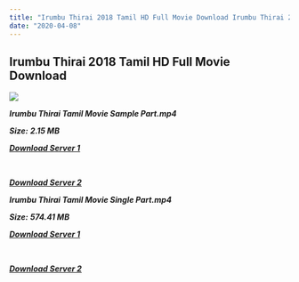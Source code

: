 ```yaml
---
title: "Irumbu Thirai 2018 Tamil HD Full Movie Download Irumbu Thirai 2018 Tamil HD Movie Download"
date: "2020-04-08"
---
```


## Irumbu Thirai 2018 Tamil HD Full Movie Download 

![](https://images.moviebuff.com/b5442475-cc3e-4fdc-a769-339cdf44e3c7?w=1000)

**_Irumbu Thirai Tamil Movie Sample Part.mp4_**

**_Size:_** **_2.15 MB_**

**_[Download Server 1](http://p1.wetransfer.vip/files/Tamil{dd491190c7c44e72d5bc6265d8d28d52dc406d5dbea1734fee0f652b09d71bf7}20Movies/Tamil{dd491190c7c44e72d5bc6265d8d28d52dc406d5dbea1734fee0f652b09d71bf7}202018{dd491190c7c44e72d5bc6265d8d28d52dc406d5dbea1734fee0f652b09d71bf7}20Movies/Iruttu{dd491190c7c44e72d5bc6265d8d28d52dc406d5dbea1734fee0f652b09d71bf7}20Araiyil{dd491190c7c44e72d5bc6265d8d28d52dc406d5dbea1734fee0f652b09d71bf7}20Murattu{dd491190c7c44e72d5bc6265d8d28d52dc406d5dbea1734fee0f652b09d71bf7}20Kuththu{dd491190c7c44e72d5bc6265d8d28d52dc406d5dbea1734fee0f652b09d71bf7}20(2018)/Iruttu{dd491190c7c44e72d5bc6265d8d28d52dc406d5dbea1734fee0f652b09d71bf7}20Araiyil{dd491190c7c44e72d5bc6265d8d28d52dc406d5dbea1734fee0f652b09d71bf7}20Murattu{dd491190c7c44e72d5bc6265d8d28d52dc406d5dbea1734fee0f652b09d71bf7}20Kuththu{dd491190c7c44e72d5bc6265d8d28d52dc406d5dbea1734fee0f652b09d71bf7}20(2018){dd491190c7c44e72d5bc6265d8d28d52dc406d5dbea1734fee0f652b09d71bf7}20HDRip/Iruttu{dd491190c7c44e72d5bc6265d8d28d52dc406d5dbea1734fee0f652b09d71bf7}20Araiyil{dd491190c7c44e72d5bc6265d8d28d52dc406d5dbea1734fee0f652b09d71bf7}20Murattu{dd491190c7c44e72d5bc6265d8d28d52dc406d5dbea1734fee0f652b09d71bf7}20Kuththu{dd491190c7c44e72d5bc6265d8d28d52dc406d5dbea1734fee0f652b09d71bf7}20Sample{dd491190c7c44e72d5bc6265d8d28d52dc406d5dbea1734fee0f652b09d71bf7}20(640x360).mp4)_**

**_[  
](http://p1.wetransfer.vip/files/Tamil{dd491190c7c44e72d5bc6265d8d28d52dc406d5dbea1734fee0f652b09d71bf7}20Movies/Tamil{dd491190c7c44e72d5bc6265d8d28d52dc406d5dbea1734fee0f652b09d71bf7}202018{dd491190c7c44e72d5bc6265d8d28d52dc406d5dbea1734fee0f652b09d71bf7}20Movies/Iruttu{dd491190c7c44e72d5bc6265d8d28d52dc406d5dbea1734fee0f652b09d71bf7}20Araiyil{dd491190c7c44e72d5bc6265d8d28d52dc406d5dbea1734fee0f652b09d71bf7}20Murattu{dd491190c7c44e72d5bc6265d8d28d52dc406d5dbea1734fee0f652b09d71bf7}20Kuththu{dd491190c7c44e72d5bc6265d8d28d52dc406d5dbea1734fee0f652b09d71bf7}20(2018)/Iruttu{dd491190c7c44e72d5bc6265d8d28d52dc406d5dbea1734fee0f652b09d71bf7}20Araiyil{dd491190c7c44e72d5bc6265d8d28d52dc406d5dbea1734fee0f652b09d71bf7}20Murattu{dd491190c7c44e72d5bc6265d8d28d52dc406d5dbea1734fee0f652b09d71bf7}20Kuththu{dd491190c7c44e72d5bc6265d8d28d52dc406d5dbea1734fee0f652b09d71bf7}20(2018){dd491190c7c44e72d5bc6265d8d28d52dc406d5dbea1734fee0f652b09d71bf7}20HDRip/Iruttu{dd491190c7c44e72d5bc6265d8d28d52dc406d5dbea1734fee0f652b09d71bf7}20Araiyil{dd491190c7c44e72d5bc6265d8d28d52dc406d5dbea1734fee0f652b09d71bf7}20Murattu{dd491190c7c44e72d5bc6265d8d28d52dc406d5dbea1734fee0f652b09d71bf7}20Kuththu{dd491190c7c44e72d5bc6265d8d28d52dc406d5dbea1734fee0f652b09d71bf7}20Sample{dd491190c7c44e72d5bc6265d8d28d52dc406d5dbea1734fee0f652b09d71bf7}20(640x360).mp4)_**

**_[Download Server 2](http://p1.wetransfer.vip/files/Tamil{dd491190c7c44e72d5bc6265d8d28d52dc406d5dbea1734fee0f652b09d71bf7}20Movies/Tamil{dd491190c7c44e72d5bc6265d8d28d52dc406d5dbea1734fee0f652b09d71bf7}202018{dd491190c7c44e72d5bc6265d8d28d52dc406d5dbea1734fee0f652b09d71bf7}20Movies/Iruttu{dd491190c7c44e72d5bc6265d8d28d52dc406d5dbea1734fee0f652b09d71bf7}20Araiyil{dd491190c7c44e72d5bc6265d8d28d52dc406d5dbea1734fee0f652b09d71bf7}20Murattu{dd491190c7c44e72d5bc6265d8d28d52dc406d5dbea1734fee0f652b09d71bf7}20Kuththu{dd491190c7c44e72d5bc6265d8d28d52dc406d5dbea1734fee0f652b09d71bf7}20(2018)/Iruttu{dd491190c7c44e72d5bc6265d8d28d52dc406d5dbea1734fee0f652b09d71bf7}20Araiyil{dd491190c7c44e72d5bc6265d8d28d52dc406d5dbea1734fee0f652b09d71bf7}20Murattu{dd491190c7c44e72d5bc6265d8d28d52dc406d5dbea1734fee0f652b09d71bf7}20Kuththu{dd491190c7c44e72d5bc6265d8d28d52dc406d5dbea1734fee0f652b09d71bf7}20(2018){dd491190c7c44e72d5bc6265d8d28d52dc406d5dbea1734fee0f652b09d71bf7}20HDRip/Iruttu{dd491190c7c44e72d5bc6265d8d28d52dc406d5dbea1734fee0f652b09d71bf7}20Araiyil{dd491190c7c44e72d5bc6265d8d28d52dc406d5dbea1734fee0f652b09d71bf7}20Murattu{dd491190c7c44e72d5bc6265d8d28d52dc406d5dbea1734fee0f652b09d71bf7}20Kuththu{dd491190c7c44e72d5bc6265d8d28d52dc406d5dbea1734fee0f652b09d71bf7}20Sample{dd491190c7c44e72d5bc6265d8d28d52dc406d5dbea1734fee0f652b09d71bf7}20(640x360).mp4)_**

**_Irumbu Thirai Tamil Movie Single Part.mp4_**

**_Size:_** **_574.41 MB_**

**_[Download Server 1](http://b4.wetransfer.vip/files/Tamil{dd491190c7c44e72d5bc6265d8d28d52dc406d5dbea1734fee0f652b09d71bf7}20Movies/Tamil{dd491190c7c44e72d5bc6265d8d28d52dc406d5dbea1734fee0f652b09d71bf7}202018{dd491190c7c44e72d5bc6265d8d28d52dc406d5dbea1734fee0f652b09d71bf7}20Movies/Irumbu{dd491190c7c44e72d5bc6265d8d28d52dc406d5dbea1734fee0f652b09d71bf7}20Thirai{dd491190c7c44e72d5bc6265d8d28d52dc406d5dbea1734fee0f652b09d71bf7}20(2018)/Irumbu{dd491190c7c44e72d5bc6265d8d28d52dc406d5dbea1734fee0f652b09d71bf7}20Thirai{dd491190c7c44e72d5bc6265d8d28d52dc406d5dbea1734fee0f652b09d71bf7}20(2018){dd491190c7c44e72d5bc6265d8d28d52dc406d5dbea1734fee0f652b09d71bf7}20BDRip/Irumbu{dd491190c7c44e72d5bc6265d8d28d52dc406d5dbea1734fee0f652b09d71bf7}20Thirai{dd491190c7c44e72d5bc6265d8d28d52dc406d5dbea1734fee0f652b09d71bf7}20(2018){dd491190c7c44e72d5bc6265d8d28d52dc406d5dbea1734fee0f652b09d71bf7}20Single{dd491190c7c44e72d5bc6265d8d28d52dc406d5dbea1734fee0f652b09d71bf7}20Part{dd491190c7c44e72d5bc6265d8d28d52dc406d5dbea1734fee0f652b09d71bf7}20(640x360).mp4)_**

**_[  
](http://b4.wetransfer.vip/files/Tamil{dd491190c7c44e72d5bc6265d8d28d52dc406d5dbea1734fee0f652b09d71bf7}20Movies/Tamil{dd491190c7c44e72d5bc6265d8d28d52dc406d5dbea1734fee0f652b09d71bf7}202018{dd491190c7c44e72d5bc6265d8d28d52dc406d5dbea1734fee0f652b09d71bf7}20Movies/Irumbu{dd491190c7c44e72d5bc6265d8d28d52dc406d5dbea1734fee0f652b09d71bf7}20Thirai{dd491190c7c44e72d5bc6265d8d28d52dc406d5dbea1734fee0f652b09d71bf7}20(2018)/Irumbu{dd491190c7c44e72d5bc6265d8d28d52dc406d5dbea1734fee0f652b09d71bf7}20Thirai{dd491190c7c44e72d5bc6265d8d28d52dc406d5dbea1734fee0f652b09d71bf7}20(2018){dd491190c7c44e72d5bc6265d8d28d52dc406d5dbea1734fee0f652b09d71bf7}20BDRip/Irumbu{dd491190c7c44e72d5bc6265d8d28d52dc406d5dbea1734fee0f652b09d71bf7}20Thirai{dd491190c7c44e72d5bc6265d8d28d52dc406d5dbea1734fee0f652b09d71bf7}20(2018){dd491190c7c44e72d5bc6265d8d28d52dc406d5dbea1734fee0f652b09d71bf7}20Single{dd491190c7c44e72d5bc6265d8d28d52dc406d5dbea1734fee0f652b09d71bf7}20Part{dd491190c7c44e72d5bc6265d8d28d52dc406d5dbea1734fee0f652b09d71bf7}20(640x360).mp4)_**

**_[Download Server 2](http://b4.wetransfer.vip/files/Tamil{dd491190c7c44e72d5bc6265d8d28d52dc406d5dbea1734fee0f652b09d71bf7}20Movies/Tamil{dd491190c7c44e72d5bc6265d8d28d52dc406d5dbea1734fee0f652b09d71bf7}202018{dd491190c7c44e72d5bc6265d8d28d52dc406d5dbea1734fee0f652b09d71bf7}20Movies/Irumbu{dd491190c7c44e72d5bc6265d8d28d52dc406d5dbea1734fee0f652b09d71bf7}20Thirai{dd491190c7c44e72d5bc6265d8d28d52dc406d5dbea1734fee0f652b09d71bf7}20(2018)/Irumbu{dd491190c7c44e72d5bc6265d8d28d52dc406d5dbea1734fee0f652b09d71bf7}20Thirai{dd491190c7c44e72d5bc6265d8d28d52dc406d5dbea1734fee0f652b09d71bf7}20(2018){dd491190c7c44e72d5bc6265d8d28d52dc406d5dbea1734fee0f652b09d71bf7}20BDRip/Irumbu{dd491190c7c44e72d5bc6265d8d28d52dc406d5dbea1734fee0f652b09d71bf7}20Thirai{dd491190c7c44e72d5bc6265d8d28d52dc406d5dbea1734fee0f652b09d71bf7}20(2018){dd491190c7c44e72d5bc6265d8d28d52dc406d5dbea1734fee0f652b09d71bf7}20Single{dd491190c7c44e72d5bc6265d8d28d52dc406d5dbea1734fee0f652b09d71bf7}20Part{dd491190c7c44e72d5bc6265d8d28d52dc406d5dbea1734fee0f652b09d71bf7}20(640x360).mp4)_**
